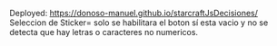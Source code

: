 Deployed: https://donoso-manuel.github.io/starcraftJsDecisiones/
 Seleccion de Sticker= solo se habilitara el boton sí esta vacio y no se detecta que hay letras o caracteres no numericos.
